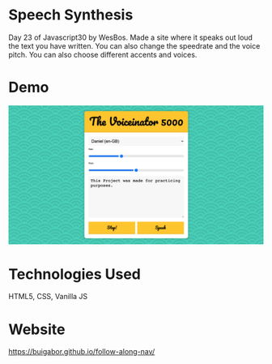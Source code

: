 # Speech Synthesis

Day 23 of Javascript30 by WesBos. Made a site where it speaks out loud the text you have written. You can also change the speedrate and the voice pitch. You can also choose different accents and voices.

# Demo

<img src="images/Demo.png">

# Technologies Used

HTML5, CSS, Vanilla JS

# Website

https://buigabor.github.io/follow-along-nav/

